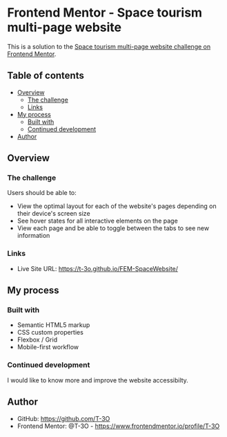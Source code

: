 # Frontend Mentor - Space tourism multi-page website

This is a solution to the [Space tourism multi-page website challenge on Frontend Mentor](https://www.frontendmentor.io/challenges/space-tourism-multipage-website-gRWj1URZ3).

## Table of contents

- [Overview](#overview)
  - [The challenge](#the-challenge)
  - [Links](#links)
- [My process](#my-process)
  - [Built with](#built-with)
  - [Continued development](#continued-development)
- [Author](#author)


## Overview

### The challenge

Users should be able to:

- View the optimal layout for each of the website's pages depending on their device's screen size
- See hover states for all interactive elements on the page
- View each page and be able to toggle between the tabs to see new information

### Links

- Live Site URL: https://t-3o.github.io/FEM-SpaceWebsite/

## My process

### Built with

- Semantic HTML5 markup
- CSS custom properties
- Flexbox / Grid
- Mobile-first workflow

### Continued development

I would like to know more and improve the website accessibilty.

## Author

- GitHub: https://github.com/T-3O
- Frontend Mentor: @T-3O - https://www.frontendmentor.io/profile/T-3O
